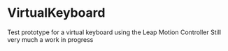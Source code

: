 VirtualKeyboard 
=========== 

Test prototype for a virtual keyboard using the Leap Motion Controller 
Still very much a work in progress